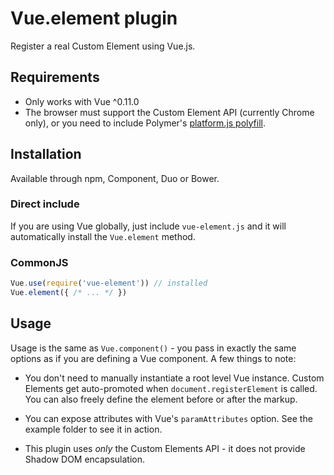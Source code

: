 # Vue.element plugin

Register a real Custom Element using Vue.js.

## Requirements

- Only works with Vue ^0.11.0
- The browser must support the Custom Element API (currently Chrome only), or you need to include Polymer's [platform.js polyfill](https://www.polymer-project.org/docs/start/platform.html).

## Installation

Available through npm, Component, Duo or Bower.

### Direct include

If you are using Vue globally, just include `vue-element.js` and it will automatically install the `Vue.element` method.

### CommonJS

``` js
Vue.use(require('vue-element')) // installed
Vue.element({ /* ... */ })
```

## Usage

Usage is the same as `Vue.component()` - you pass in exactly the same options as if you are defining a Vue component. A few things to note:

- You don't need to manually instantiate a root level Vue instance. Custom Elements get auto-promoted when `document.registerElement` is called. You can also freely define the element before or after the markup.

- You can expose attributes with Vue's `paramAttributes` option. See the example folder to see it in action.

- This plugin uses *only* the Custom Elements API - it does not provide Shadow DOM encapsulation.